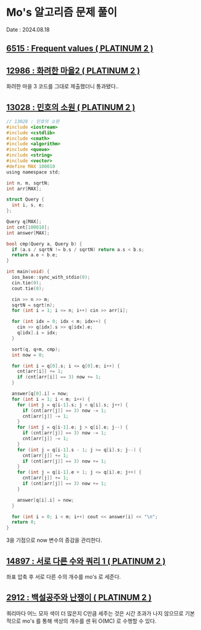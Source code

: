 # Mo's 알고리즘 문제 풀이
Date : 2024.08.18

## [6515 : Frequent values ( PLATINUM 2 )](https://www.acmicpc.net/problem/6515)
## [12986 : 화려한 마을2 ( PLATINUM 2 )](https://www.acmicpc.net/problem/12986)

화려한 마을 3 코드를 그대로 제출했더니 통과됐다..

## [13028 : 민호의 소원 ( PLATINUM 2 )](https://www.acmicpc.net/problem/13028)
```c
// 13028 : 민호의 소원
#include <iostream>
#include <cstdlib>
#include <cmath>
#include <algorithm>
#include <queue>
#include <string>
#include <vector>
#define MAX 100010
using namespace std;

int n, m, sqrtN;
int arr[MAX];

struct Query {
  int i, s, e;
};

Query q[MAX];
int cnt[100010];
int answer[MAX];

bool cmp(Query a, Query b) {
  if (a.s / sqrtN != b.s / sqrtN) return a.s < b.s;
  return a.e < b.e;
}

int main(void) {
  ios_base::sync_with_stdio(0);
  cin.tie(0);
  cout.tie(0);

  cin >> n >> m;
  sqrtN = sqrt(n);
  for (int i = 1; i <= n; i++) cin >> arr[i];

  for (int idx = 0; idx < m; idx++) {
    cin >> q[idx].s >> q[idx].e;
    q[idx].i = idx;
  }

  sort(q, q+m, cmp);
  int now = 0;

  for (int i = q[0].s; i <= q[0].e; i++) {
    cnt[arr[i]] += 1;
    if (cnt[arr[i]] == 3) now += 1;
  }

  answer[q[0].i] = now;
  for (int i = 1; i < m; i++) {
    for (int j = q[i-1].s; j < q[i].s; j++) {
      if (cnt[arr[j]] == 3) now -= 1;
      cnt[arr[j]] -= 1;
    }
    for (int j = q[i-1].e; j > q[i].e; j--) {
      if (cnt[arr[j]] == 3) now -= 1;
      cnt[arr[j]] -= 1;
    }
    for (int j = q[i-1].s - 1; j >= q[i].s; j--) {
      cnt[arr[j]] += 1;
      if (cnt[arr[j]] == 3) now += 1;
    }
    for (int j = q[i-1].e + 1; j <= q[i].e; j++) {
      cnt[arr[j]] += 1;
      if (cnt[arr[j]] == 3) now += 1;
    }

    answer[q[i].i] = now;
  }

  for (int i = 0; i < m; i++) cout << answer[i] << "\n";
  return 0;
}
```

3을 기점으로 now 변수의 증감을 관리한다.

## [14897 : 서로 다른 수와 쿼리 1 ( PLATINUM 2 )](https://www.acmicpc.net/problem/14897)
좌표 압축 후 서로 다른 수의 개수를 mo's 로 세준다.

## [2912 : 백설공주와 난쟁이 ( PLATINUM 2 )](https://www.acmicpc.net/problem/2912)
쿼리마다 어느 모자 색이 더 많은지 C만큼 세주는 것은 시간 초과가 나지 않으므로 기본적으로 mo's 를 통해 색상의 개수를 센 뒤 O(MC) 로 수행할 수 있다.
